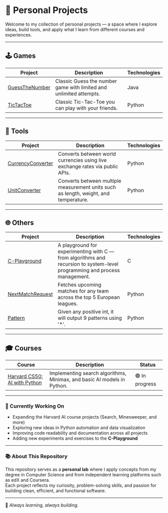 # 🧠 Personal Projects

Welcome to my collection of personal projects — a space where I explore ideas, build tools, and apply what I learn from different courses and experiences.

---

## 🕹️ Games
| Project | Description | Technologies |
|----------|--------------|---------------|
| [GuessTheNumber](./Games/GuessTheNumber) | Classic Guess the number game with limited and unlimited attempts. | Java |
| [TicTacToe](./Games/TicTacToe) | Classic Tic-Tac-Toe you can play with your friends. | Python |

---

## 🧰 Tools
| Project | Description | Technologies |
|----------|--------------|---------------|
| [CurrencyConverter](./Tools/CurrencyConverter) | Converts between world currencies using live exchange rates via public APIs. | Python |
| [UnitConverter](./Tools/UnitConverter) | Converts between multiple measurement units such as length, weight, and temperature. | Python |

---

## 🌐 Others
| Project | Description | Technologies |
|----------|--------------|---------------|
| [C-Playground](https://github.com/CDAMXI/Proyects/tree/main/Others/C-Playground) | A playground for experimenting with C — from algorithms and recursion to system-level programming and process management. | C |
| [NextMatchRequest](./Football/NextMatchRequest) | Fetches upcoming matches for any team across the top 5 European leagues. | Python |
| [Pattern](https://github.com/CDAMXI/Proyects/tree/main/Others/Patterns) | Given any positive int, it will output 9 patterns using '*'. | Python |

---

## 🎓 Courses
| Course | Description | Status |
|--------|--------------|--------|
| [Harvard CS50: AI with Python](./Courses/Harvard_AI) | Implementing search algorithms, Minimax, and basic AI models in Python. | 🟢 In progress |

---

### 🚧 Currently Working On
- Expanding the Harvard AI course projects (Search, Minesweeper, and more)
- Exploring new ideas in Python automation and data visualization
- Improving code readability and documentation across all projects
- Adding new experiments and exercises to the **C-Playground**

---

### 📚 About This Repository
This repository serves as a **personal lab** where I apply concepts from my degree in Computer Science and from independent learning platforms such as edX and Coursera.  
Each project reflects my curiosity, problem-solving skills, and passion for building clean, efficient, and functional software.

---

🧩 *Always learning, always building.*
